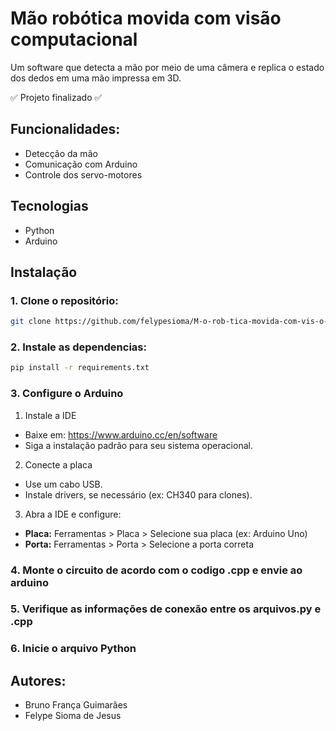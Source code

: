 # Mão robótica movida com visão computacional

Um software que detecta a mão por meio de uma câmera e replica o estado dos dedos em uma mão impressa em 3D.

✅ Projeto finalizado ✅

## Funcionalidades: 

- Detecção da mão
- Comunicação com Arduino
- Controle dos servo-motores

## Tecnologias

- Python
- Arduino

## Instalação

### 1. Clone o repositório:
```bash
git clone https://github.com/felypesioma/M-o-rob-tica-movida-com-vis-o-computacional
```

### 2. Instale as dependencias:
```bash
pip install -r requirements.txt
```

### 3. Configure o Arduino
  1. Instale a IDE
  - Baixe em: https://www.arduino.cc/en/software
  - Siga a instalação padrão para seu sistema operacional.

  2. Conecte a placa
  - Use um cabo USB.
  - Instale drivers, se necessário (ex: CH340 para clones).

  3. Abra a IDE e configure:
  - **Placa:** Ferramentas > Placa > Selecione sua placa (ex: Arduino Uno)
  - **Porta:** Ferramentas > Porta > Selecione a porta correta

### 4. Monte o circuito de acordo com o codigo .cpp e envie ao arduino
### 5. Verifique as informações de conexão entre os arquivos.py e .cpp
### 6. Inicie o arquivo Python

## Autores:
- Bruno França Guimarâes
- Felype Sioma de Jesus
